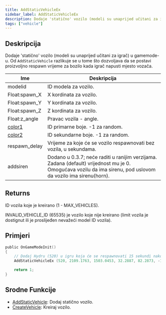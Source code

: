 ```yaml
---
title: AddStaticVehicleEx
sidebar_label: AddStaticVehicleEx
description: Dodaje 'statično' vozilo (modeli su unaprijed učitani za igrač) u gamemode-u.
tags: ["vehicle"]
---
```


## Deskripcija

Dodaje 'statično' vozilo (modeli su unaprijed učitani za igrač) u gamemode-u. Od `AddStaticVehicle` razlikuje se u tome što dozvoljava da se postavi proizvoljno respawn vrijeme za bozilo kada igrač napusti mjesto vozača.

| Ime                                   | Deskripcija                                                                                                                                                   |
| ------------------------------------- | ------------------------------------------------------------------------------------------------------------------------------------------------------------- |
| modelid                               | ID modela za vozilo.                                                                                                                                          |
| Float:spawn_X                         | X kordinata za vozilo.                                                                                                                                        |
| Float:spawn_Y                         | Y kordinata za vozilo.                                                                                                                                        |
| Float:spawn_Z                         | Z kordinata za vozilo.                                                                                                                                        |
| Float:z_angle                         | Pravac vozila - angle.                                                                                                                                        |
| [color1](../resources/vehiclecolorid) | ID primarne boje. -1 za random.                                                                                                                               |
| [color2](../resources/vehiclecolorid) | ID sekundarne boje. -1 za random.                                                                                                                             |
| respawn_delay                         | Vrijeme za koje će se vozilo respawnovati bez vozila, u sekundama.                                                                                            |
| addsiren                              | Dodano u 0.3.7; neće raditi u ranijim verzijama. Zadana (default) vrijednost mu je 0. Omogućava vozilu da ima sirenu, pod uslovom da vozilo ima sirenu(horn). |

## Returns

ID vozila koje je kreirano (1 - MAX_VEHICLES).

INVALID_VEHICLE_ID (65535) je vozilo koje nije kreirano (limit vozila je dostignut ili je proslijeđen nevažeći model ID vozila).

## Primjeri

```c
public OnGameModeInit()
{
    // Dodaj Hydru (520) u igru koja će se respawnovati 15 sekundi nakon što bude napuštena
    AddStaticVehicleEx (520, 2109.1763, 1503.0453, 32.2887, 82.2873, -1, -1, 15);

    return 1;
}
```

## Srodne Funkcije

- [AddStaticVehicle](AddStaticVehicle): Dodaj statično vozilo.
- [CreateVehicle](CreateVehicle): Kreiraj vozilo.

